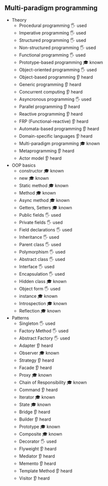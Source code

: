 ## Multi-paradigm programming

- Theory
  - Procedural programming 🖐 used
  - Imperative programming 🖐 used
  - Structured programming 🖐 used
  - Non-structured programming 🖐 used
  - Functional programming 🖐 used
  - Prototype-based programming 🎓 known
  - Object-oriented programming 🖐 used
  - Object-based programming 👂 heard
  - Generic programming 👂 heard
  - Concurrent computing 👂 heard
  - Asyncronous programming 🖐 used
  - Parallel programming 👂 heard
  - Reactive programming 👂 heard
  - FRP (Functional-reactive) 👂 heard
  - Automata-based programming 👂 heard
  - Domain-specific languages 👂 heard
  - Multi-paradigm programming 🎓 known
  - Metaprogramming 👂 heard
  - Actor model 👂 heard
- OOP basics
  - constructor 🎓 known
  - new 🎓 known
  - Static method 🎓 known
  - Method 🎓 known
  - Async method 🎓 known
  - Getters, Setters 🎓 known
  - Public fields 🖐 used
  - Private fields 🖐 used
  - Field declarations 🖐 used
  - Inheritance 🖐 used
  - Parent class 🖐 used
  - Polymorphism 🖐 used
  - Abstract class 🖐 used
  - Interface 🖐 used
  - Encapsulation 🖐 used
  - Hidden class 🎓 known
  - Object form 🖐 used
  - instance 🎓 known
  - Introspection 🎓 known
  - Reflection 🎓 known
- Patterns
  - Singleton 🖐 used
  - Factory Method 🖐 used
  - Abstract Factory 🖐 used
  - Adapter 👂 heard
  - Observer 🎓 known
  - Strategy 👂 heard
  - Facade 👂 heard
  - Proxy 🎓 known
  - Chain of Responsibility 🎓 known
  - Command 👂 heard
  - Iterator 🎓 known
  - State 🎓 known
  - Bridge 👂 heard
  - Builder 👂 heard
  - Prototype 🎓 known
  - Composite 🎓 known
  - Decorator 🖐 used
  - Flyweight 👂 heard
  - Mediator 👂 heard
  - Memento 👂 heard
  - Template Method 👂 heard
  - Visitor 👂 heard
